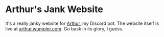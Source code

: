 # Arthur's Jank Website

It's a really janky website for [Arthur](https://github.com/nikbrandt/Arthur), my Discord bot. The website itself is live at [arthur.wumpler.com](https://arthur.wumpler.com). Go bask in its glory, I guess.
